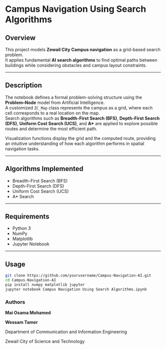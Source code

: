 # Campus Navigation Using Search Algorithms

## Overview
This project models **Zewail City Campus navigation** as a grid-based search problem.  
It applies fundamental **AI search algorithms** to find optimal paths between buildings while considering obstacles and campus layout constraints.

---

## Description
The notebook defines a formal problem-solving structure using the **Problem–Node** model from Artificial Intelligence.  
A customized `ZC_Map` class represents the campus as a grid, where each cell corresponds to a real location on the map.  
Search algorithms such as **Breadth-First Search (BFS)**, **Depth-First Search (DFS)**, **Uniform Cost Search (UCS)**, and **A\*** are applied to explore possible routes and determine the most efficient path.

Visualization functions display the grid and the computed route, providing an intuitive understanding of how each algorithm performs in spatial navigation tasks.

---

## Algorithms Implemented
- Breadth-First Search (BFS)  
- Depth-First Search (DFS)  
- Uniform Cost Search (UCS)  
- A* Search  

---

## Requirements
- Python 3  
- NumPy  
- Matplotlib  
- Jupyter Notebook  

---

## Usage
```bash
git clone https://github.com/yourusername/Campus-Navigation-AI.git
cd Campus-Navigation-AI
pip install numpy matplotlib jupyter
jupyter notebook Campus Navigation Using Search Algorithms.ipynb
```
### Authors

**Mai Osama Mohamed**

**Wessam Tamer**

Department of Communication and Information Engineering

Zewail City of Science and Technology
